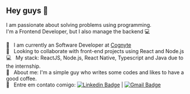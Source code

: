 ## Hey guys 👋
I am passionate about solving problems using programming.
<br/> I'm a Frontend Developer, but I also manage the backend :computer:

 :rocket:  &nbsp; I am currently an Software Developer at [Cognyte](https://www.cognyte.com/)
 <br/> :purple_heart: &nbsp; Looking to collaborate with front-end projects using React and Node.js
 <br/> :computer: &nbsp; My stack: ReactJS, Node.js, React Native, Typescript and Java due to the internship.
 <br/> 💬  &nbsp; About me: I'm a simple guy who writes some codes and likes to have a good coffee.
 <br/> :email: &nbsp; Entre em contato comigo: [![Linkedin Badge](https://img.shields.io/badge/-BrenoFelipe-blue?style=flat-square&logo=Linkedin&logoColor=white&link=https://www.linkedin.com/in/breno-felipe-de-bairros/)](https://www.linkedin.com/in/breno-felipe-de-bairros/) 
| 
[![Gmail Badge](https://img.shields.io/badge/-brendo.filipe2050@gmail.com-c14438?style=flat-square&logo=Gmail&logoColor=white&link=mailto:brendo.filipe2050@gmail.com)](mailto:brendo.filipe2050@gmail.com)
